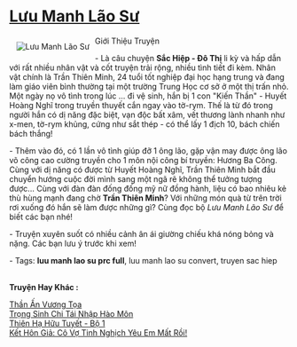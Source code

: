 <a href="https://utruyen.com/luu-manh-lao-su/525/" title="Lưu Manh Lão Sư"><h1>Lưu Manh Lão Sư</h1></a><div style="display:table"><img align="right" style="float: left; padding: 10px;" src="https://utruyen.com/images/story/200x260/luu-manh-lao-su.jpg" alt="Lưu Manh Lão Sư">Giới Thiệu Truyện<p></p> - Là câu chuyện <strong>Sắc Hiệp - Đô Thị</strong> li kỳ và hấp dẫn với rất nhiều nhân vật và cốt truyện trải rộng, nhiều tình tiết đi kèm. Nhân vật chính là Trần Thiên Minh, 24 tuổi tốt nghiệp đại học hạng trung và đang làm giáo viên bình thường tại một trường Trung Học cơ sở ở một thị trấn nhỏ. Một ngày nọ vô tình trong lúc ... đi vệ sinh, hắn bị 1 con "Kiến Thần" - Huyết Hoàng Nghĩ trong truyền thuyết cắn ngay vào tờ-rym. Thế là từ đó trong người hắn có dị năng đặc biệt, vạn độc bất xâm, vết thương lành nhanh như x-men, tờ-rym khủng, cứng như sắt thép - có thể lấy 1 địch 10, bách chiến bách thắng!<p></p> - Thêm vào đó, có 1 lần vô tình giúp đỡ 1 ông lão, gặp vận may được ông lão võ công cao cường truyền cho 1 môn nội công bí truyền: Hương Ba Công. Cùng với dị năng có được từ Huyết Hoàng Nghĩ, Trần Thiên Minh bắt đầu chuyển hướng cuộc đời mình sang một ngã rẽ không thể tưởng tượng được... Cùng với đàn đàn đống đống mỹ nữ đồng hành, liệu có bao nhiêu kẻ thù hùng mạnh đang chờ <b>Trần Thiên Minh</b>? Với những món quà từ trên trời rơi xuống đó hắn sẽ làm được những gì? Cùng đọc bộ <em>Lưu Manh Lão Sư</em> để biết các bạn nhé!<p></p> - Truyện xuyên suốt có nhiều cảnh ân ái giường chiếu khá nóng bỏng và nặng. Các bạn lưu ý trước khi xem!<p></p> - Tags: <strong>luu manh lao su prc full</strong>, luu manh lao su convert, truyen sac hiep</div><p><br><b>Truyện Hay Khác :</b></p><a href="https://utruyen.com/than-an-vuong-toa/346/" alt="Thần Ấn Vương Tọa">Thần Ấn Vương Tọa</a><br/><a href="https://dammyh.wordpress.com/2019/11/07/trong-sinh-chi-tai-nhap-hao-mon/" alt="Trọng Sinh Chi Tái Nhập Hào Môn">Trọng Sinh Chi Tái Nhập Hào Môn</a><br/><a href="https://github.com/quanluxury/ngontinhhot/tree/master/truyenhay/20284/" alt="Thiên Hạ Hữu Tuyết - Bộ 1">Thiên Hạ Hữu Tuyết - Bộ 1</a><br/><a href="https://github.com/quanluxury/ngontinhhot/tree/master/truyenhay/19534/" alt="Kết Hôn Giả: Cô Vợ Tinh Nghịch Yêu Em Mất Rồi!">Kết Hôn Giả: Cô Vợ Tinh Nghịch Yêu Em Mất Rồi!</a><br/>